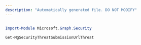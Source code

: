 ```yaml
---
description: "Automatically generated file. DO NOT MODIFY"
---
```


```powershell

Import-Module Microsoft.Graph.Security

Get-MgSecurityThreatSubmissionUrlThreat

```